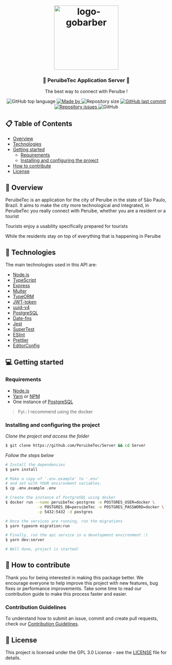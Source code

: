 <h1 align="center">
  <img alt="logo-gobarber" src="https://res.cloudinary.com/hmartiins/image/upload/v1612458046/peruibetec_light_a6qaf8.png" width="200px">
</h1>

<h3 align="center">
  🌆 PeruibeTec Application Server 🌆
</h3>

<p align="center">The best way to connect with Peruíbe !</p>

<p align="center">
  <img alt="GitHub top language" src="https://img.shields.io/github/languages/top/PeruibeTEC/Server?color=%232196F3">

  <a href="https://www.linkedin.com/in/henrique-martins-5b2bb71a5/" target="_blank" rel="noopener noreferrer">
    <img alt="Made by" src="https://img.shields.io/badge/made%20by-PeruibeTec%20team-%232196F3">
  </a>

  <img alt="Repository size" src="https://img.shields.io/github/repo-size/PeruibeTEC/Server?color=%232196F3">

  <a href="https://github.com/PeruibeTEC/Server/commits/main">
    <img alt="GitHub last commit" src="https://img.shields.io/github/last-commit/PeruibeTEC/Server?color=%232196F3">
  </a>

  <a href="https://github.com/PeruibeTEC/Server/issues">
    <img alt="Repository issues" src="https://img.shields.io/github/issues/PeruibeTEC/Server?color=%232196F3">
  </a>

  <img alt="GitHub" src="https://img.shields.io/github/license/PeruibeTEC/Server?color=%232196F3">
</p>

## 📋 Table of Contents

- [Overview](#overview)
- [Technologies](#technologies)
- [Getting started](#getting-started)
  - [Requirements](#requirements)
  - [Installing and configuring the project](#Installing-and-configuring-the-project)
- [How to contribute](#how-to-contribute)
- [License](#license)

## 👀 Overview

PeruibeTec is an application for the city of Peruíbe in the state of São Paulo, Brazil. It aims to make the city more technological and integrated, in PeruibeTec you really connect with Peruíbe, whether you are a resident or a tourist

Tourists enjoy a usability specifically prepared for tourists

While the residents stay on top of everything that is happening in Peruíbe

## 🚀 Technologies

The main technologies used in this API are:

- [Node.js](https://nodejs.org/en/)
- [TypeScript](https://www.typescriptlang.org/)
- [Express](https://expressjs.com/pt-br/)
- [Multer](https://github.com/expressjs/multer)
- [TypeORM](https://typeorm.io/#/)
- [JWT-token](https://jwt.io/)
- [uuid-v4](https://github.com/thenativeweb/uuidv4/)
- [PostgreSQL](https://www.postgresql.org/)
- [Date-fns](https://date-fns.org/)
- [Jest](https://jestjs.io/)
- [SuperTest](https://github.com/visionmedia/supertest)
- [ESlint](https://eslint.org/)
- [Prettier](https://prettier.io/)
- [EditorConfig](https://editorconfig.org/)

## 💻 Getting started

### Requirements

- [Node.js](https://nodejs.org/en/)
- [Yarn](https://classic.yarnpkg.com/) or [NPM](https://www.npmjs.com/)
- One instance of [PostgreSQL](https://www.postgresql.org/)

> Fyi.: I recommend using the docker


### Installing and configuring the project

*Clone the project and access the folder*

```bash
$ git clone https://github.com/PeruibeTec/Server && cd Server
```

*Follow the steps below*

```bash
# Install the dependencies
$ yarn install

# Make a copy of '.env.example' to '.env'
# and set with YOUR environment variables.
$ cp .env.example .env

# Create the instance of PostgreSQL using docker
$ docker run --name peruibeTec-postgres -e POSTGRES_USER=docker \
              -e POSTGRES_DB=peruibeTec -e POSTGRES_PASSWORD=docker \
              -p 5432:5432 -d postgres

# Once the services are running, run the migrations
$ yarn typeorm migration:run

# Finally, run the api service in a development environment :)
$ yarn dev:server

# Well done, project is started!
```

## 🤔 How to contribute

Thank you for being interested in making this package better. We encourage everyone to help improve this project with new features, bug fixes or performance improvements. Take some time to read our contribution guide to make this process faster and easier.

### Contribution Guidelines

To understand how to submit an issue, commit and create pull requests, check our [Contribution Guidelines](https://github.com/PeruibeTEC/Server/blob/main/.github/CONTRIBUTING.md).

## 📝 License

This project is licensed under the GPL 3.0 License - see the [LICENSE](LICENSE) file for details.
